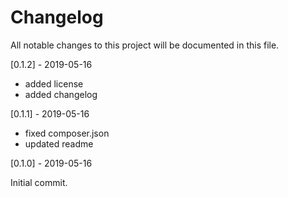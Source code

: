 # Changelog
All notable changes to this project will be documented in this file.

[0.1.2] - 2019-05-16

* added license
* added changelog

[0.1.1] - 2019-05-16

* fixed composer.json
* updated readme

[0.1.0] - 2019-05-16

Initial commit.